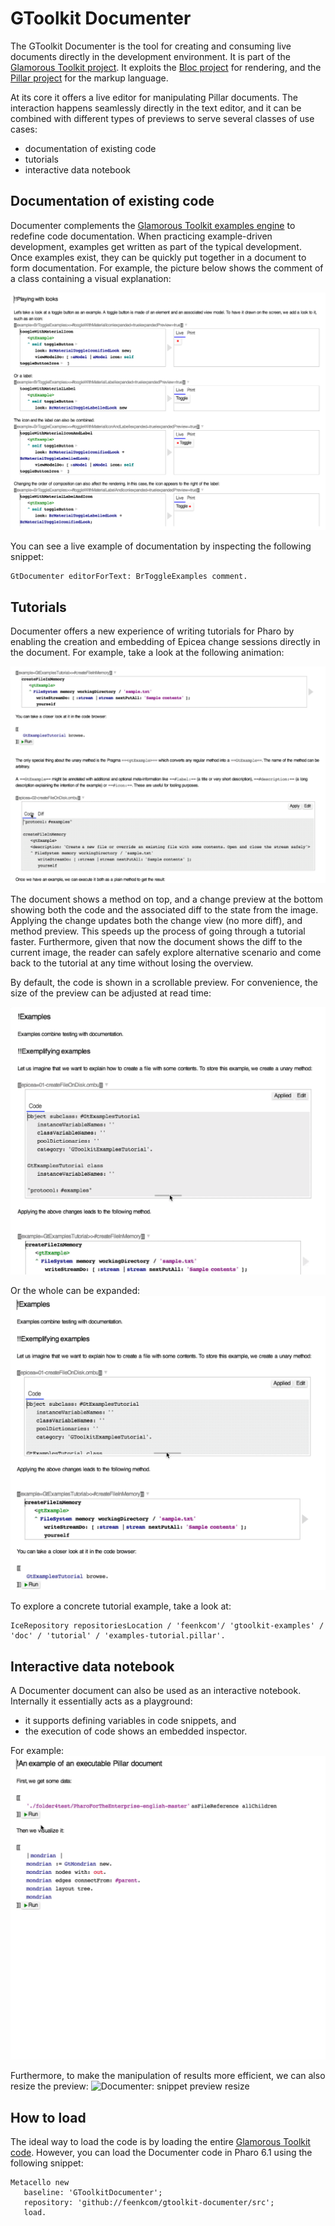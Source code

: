 # GToolkit Documenter
The GToolkit Documenter is the tool for creating and consuming live documents directly in the development environment. It is part of the [Glamorous Toolkit project](https://github.com/feenkcom/gtoolkit). It exploits the [Bloc project](https://github.com/pharo-graphics/Bloc) for rendering, and the [Pillar project](https://github.com/pillar-markup/pillar) for the markup language.

At its core it offers a live editor for manipulating Pillar documents. The interaction happens seamlessly directly in the text editor, and it can be combined with different types of previews to serve several classes of use cases:
- documentation of existing code
- tutorials
- interactive data notebook

## Documentation of existing code

Documenter complements the [Glamorous Toolkit examples engine](https://github.com/feenkcom/gtoolkit-examples) to redefine code documentation. When practicing example-driven development, examples get written as part of the typical development. Once examples exist, they can be quickly put together in a document to form documentation. For example, the picture below shows the comment of a class containing a visual explanation:

![Documenter: examples preview](./doc/gt-documenter-examples-preview.png)

You can see a live example of documentation by inspecting the following snippet:
```
GtDocumenter editorForText: BrToggleExamples comment. 
```

## Tutorials

Documenter offers a new experience of writing tutorials for Pharo by enabling the creation and embedding of Epicea change sessions directly in the document. For example, take a look at the following animation:

![Documenter: Documenter: Epicea diff](./doc/gt-documenter-epicea-diff.gif)

The document shows a method on top, and a change preview at the bottom showing both the code and the associated diff to the state from the image. Applying the change updates both the change view (no more diff), and method preview. This speeds up the process of going through a tutorial faster. Furthermore, given that now the document shows the diff to the current image, the reader can safely explore alternative scenario and come back to the tutorial at any time without losing the overview.

By default, the code is shown in a scrollable preview. For convenience, the size of the preview can be adjusted at read time:

![Documenter: Epicea diff expansion](./doc/gt-documenter-resizer.gif)

Or the whole can be expanded:
![Documenter: Epicea diff expansion](./doc/gt-documenter-resizer-expansion.gif)


To explore a concrete tutorial example, take a look at:

```
IceRepository repositoriesLocation / 'feenkcom'/ 'gtoolkit-examples' / 'doc' / 'tutorial' / 'examples-tutorial.pillar'. 
```


## Interactive data notebook

A Documenter document can also be used as an interactive notebook. Internally it essentially acts as a playground:
- it supports defining variables in code snippets, and
- the execution of code shows an embedded inspector.

For example:
![Documenter: snippet preview](./doc/gt-documenter-snippet-preview.gif)

Furthermore, to make the manipulation of results more efficient, we can also resize the preview:
![Documenter: snippet preview resize](./doc/gt-documenter-snipper-preview-resize.gif)


## How to load

The ideal way to load the code is by loading the entire [Glamorous Toolkit code](https://github.com/feenkcom/gtoolkit). However, you can load the Documenter code in Pharo 6.1 using the following snippet:

```
Metacello new
   baseline: 'GToolkitDocumenter';
   repository: 'github://feenkcom/gtoolkit-documenter/src';
   load.
```
